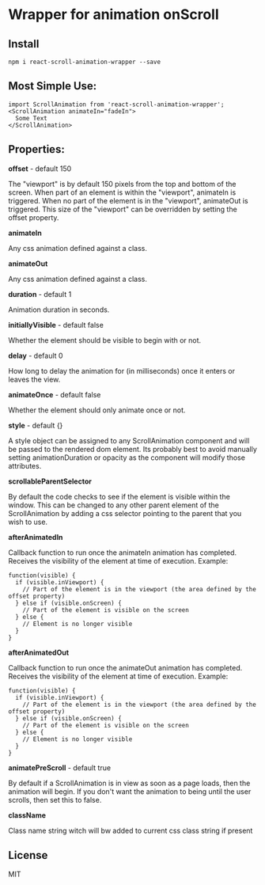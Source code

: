 # Wrapper for animation onScroll

## Install

```shell
npm i react-scroll-animation-wrapper --save
```

## Most Simple Use:

```
import ScrollAnimation from 'react-scroll-animation-wrapper';
<ScrollAnimation animateIn="fadeIn">
  Some Text
</ScrollAnimation>
```

## Properties:

**offset** - default 150

The "viewport" is by default 150 pixels from the top and bottom of the screen. When part of an element is within the "viewport", animateIn is triggered. When no part of the element is in the "viewport", animateOut is triggered. This size of the "viewport" can be overridden by setting the offset property.

**animateIn**

Any css animation defined against a class.

**animateOut**

Any css animation defined against a class.

**duration** - default 1

Animation duration in seconds.

**initiallyVisible** - default false

Whether the element should be visible to begin with or not.

**delay** - default 0

How long to delay the animation for (in milliseconds) once it enters or leaves the view.

**animateOnce** - default false

Whether the element should only animate once or not.

**style** - default {}

A style object can be assigned to any ScrollAnimation component and will be passed to the rendered dom element. Its probably best to avoid manually setting animationDuration or opacity as the component will modify those attributes.

**scrollableParentSelector**

By default the code checks to see if the element is visible within the window. This can be changed to any other parent element of the ScrollAnimation by adding a css selector pointing to the parent that you wish to use.

**afterAnimatedIn**

Callback function to run once the animateIn animation has completed. Receives the visibility of the element at time of execution.
Example:

```
function(visible) {
  if (visible.inViewport) {
    // Part of the element is in the viewport (the area defined by the offset property)
  } else if (visible.onScreen) {
    // Part of the element is visible on the screen
  } else {
    // Element is no longer visible
  }
}
```

**afterAnimatedOut**

Callback function to run once the animateOut animation has completed. Receives the visibility of the element at time of execution.
Example:

```
function(visible) {
  if (visible.inViewport) {
    // Part of the element is in the viewport (the area defined by the offset property)
  } else if (visible.onScreen) {
    // Part of the element is visible on the screen
  } else {
    // Element is no longer visible
  }
}
```

**animatePreScroll** - default true

By default if a ScrollAnimation is in view as soon as a page loads, then the animation will begin. If you don't want the animation to being until the user scrolls, then set this to false.

**className**

Class name string witch will bw added to current css class string if present

## License

MIT
